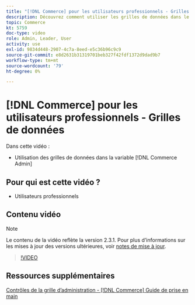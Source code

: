 ```yaml
---
title: "[!DNL Commerce] pour les utilisateurs professionnels - Grilles de données"
description: Découvrez comment utiliser les grilles de données dans le [!DNL Commerce Admin].
topic: Commerce
kt: 5759
doc-type: video
role: Admin, Leader, User
activity: use
exl-id: 9834d448-2907-4c7a-8eed-e5c36b96c9c9
source-git-commit: e8d2631b31319701beb327f42fdf1372d9dad9b7
workflow-type: tm+mt
source-wordcount: '79'
ht-degree: 0%

---
```


# [!DNL Commerce] pour les utilisateurs professionnels - Grilles de données

Dans cette vidéo :

- Utilisation des grilles de données dans la variable [!DNL Commerce Admin]

## Pour qui est cette vidéo ?

- Utilisateurs professionnels

## Contenu vidéo

>[!NOTE]
>
>Le contenu de la vidéo reflète la version 2.3.1. Pour plus d’informations sur les mises à jour des versions ultérieures, voir [notes de mise à jour](https://experienceleague.adobe.com/docs/commerce-operations/release/notes/overview.html).

>[!VIDEO](https://video.tv.adobe.com/v/35960?quality=12&learn=on)

## Ressources supplémentaires

[Contrôles de la grille d’administration - [!DNL Commerce] Guide de prise en main](https://experienceleague.adobe.com/docs/commerce-admin/start/admin/tools/admin-grid-controls.html)
